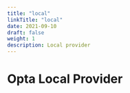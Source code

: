 ```yaml
---
title: "local"
linkTitle: "local"
date: 2021-09-10
draft: false
weight: 1
description: Local provider
---
```


# Opta Local Provider

